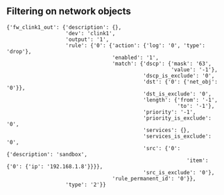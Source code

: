 ## Filtering on network objects

    {'fw_clink1_out': {'description': {},
                       'dev': 'clink1',
                       'output': '1',
                       'rule': {'0': {'action': {'log': '0', 'type': 'drop'},
                                      'enabled': '1',
                                      'match': {'dscp': {'mask': '63',
                                                         'value': '-1'},
                                                'dscp_is_exclude': '0',
                                                'dst': {'0': {'net_obj': '0'}},
                                                'dst_is_exclude': '0',
                                                'length': {'from': '-1',
                                                           'to': '-1'},
                                                'priority': '-1',
                                                'priority_is_exclude': '0',
                                                'services': {},
                                                'services_is_exclude': '0',
                                                'src': {'0': {'description': 'sandbox',
                                                              'item': {'0': {'ip': '192.168.1.8'}}}},
                                                'src_is_exclude': '0'},
                                      'rule_permanent_id': '0'}},
                       'type': '2'}}

